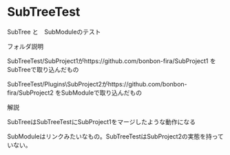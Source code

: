 # SubTreeTest
SubTree と　SubModuleのテスト

フォルダ説明

SubTreeTest/SubProject1がhttps://github.com/bonbon-fira/SubProject1 をSubTreeで取り込んだもの

SubTreeTest/Plugins\SubProject2がhttps://github.com/bonbon-fira/SubProject2 をSubModuleで取り込んだもの

解説

SubTreeはSubTreeTestにSubProject1をマージしたような動作になる

SubModuleはリンクみたいなもの。SubTreeTestはSubProject2の実態を持っていない。
